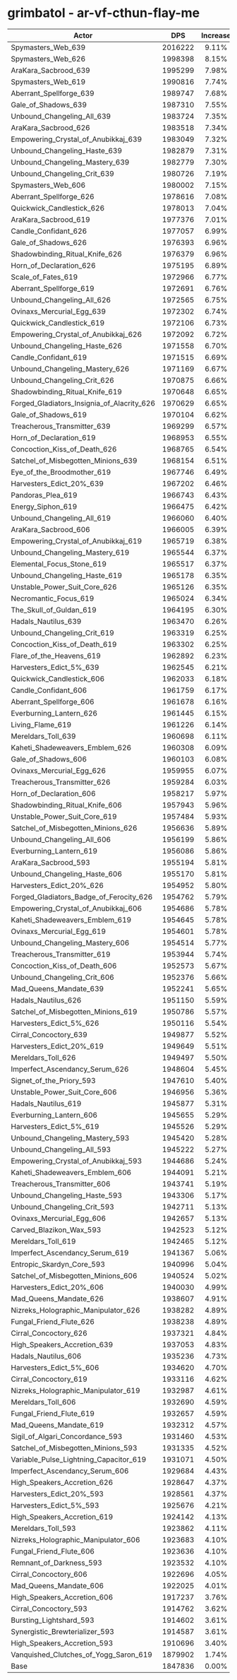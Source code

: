 # grimbatol - ar-vf-cthun-flay-me
| Actor | DPS | Increase |
|---|:---:|:---:|
|Spymasters_Web_639|2016222|9.11%|
|Spymasters_Web_626|1998398|8.15%|
|AraKara_Sacbrood_639|1995299|7.98%|
|Spymasters_Web_619|1990816|7.74%|
|Aberrant_Spellforge_639|1989747|7.68%|
|Gale_of_Shadows_639|1987310|7.55%|
|Unbound_Changeling_All_639|1983724|7.35%|
|AraKara_Sacbrood_626|1983518|7.34%|
|Empowering_Crystal_of_Anubikkaj_639|1983049|7.32%|
|Unbound_Changeling_Haste_639|1982879|7.31%|
|Unbound_Changeling_Mastery_639|1982779|7.30%|
|Unbound_Changeling_Crit_639|1980726|7.19%|
|Spymasters_Web_606|1980002|7.15%|
|Aberrant_Spellforge_626|1978616|7.08%|
|Quickwick_Candlestick_626|1978013|7.04%|
|AraKara_Sacbrood_619|1977376|7.01%|
|Candle_Confidant_626|1977057|6.99%|
|Gale_of_Shadows_626|1976393|6.96%|
|Shadowbinding_Ritual_Knife_626|1976379|6.96%|
|Horn_of_Declaration_626|1975195|6.89%|
|Scale_of_Fates_619|1972966|6.77%|
|Aberrant_Spellforge_619|1972691|6.76%|
|Unbound_Changeling_All_626|1972565|6.75%|
|Ovinaxs_Mercurial_Egg_639|1972302|6.74%|
|Quickwick_Candlestick_619|1972106|6.73%|
|Empowering_Crystal_of_Anubikkaj_626|1972092|6.72%|
|Unbound_Changeling_Haste_626|1971558|6.70%|
|Candle_Confidant_619|1971515|6.69%|
|Unbound_Changeling_Mastery_626|1971169|6.67%|
|Unbound_Changeling_Crit_626|1970875|6.66%|
|Shadowbinding_Ritual_Knife_619|1970648|6.65%|
|Forged_Gladiators_Insignia_of_Alacrity_626|1970629|6.65%|
|Gale_of_Shadows_619|1970104|6.62%|
|Treacherous_Transmitter_639|1969299|6.57%|
|Horn_of_Declaration_619|1968953|6.55%|
|Concoction_Kiss_of_Death_626|1968765|6.54%|
|Satchel_of_Misbegotten_Minions_639|1968154|6.51%|
|Eye_of_the_Broodmother_619|1967746|6.49%|
|Harvesters_Edict_20%_639|1967202|6.46%|
|Pandoras_Plea_619|1966743|6.43%|
|Energy_Siphon_619|1966475|6.42%|
|Unbound_Changeling_All_619|1966060|6.40%|
|AraKara_Sacbrood_606|1966005|6.39%|
|Empowering_Crystal_of_Anubikkaj_619|1965719|6.38%|
|Unbound_Changeling_Mastery_619|1965544|6.37%|
|Elemental_Focus_Stone_619|1965517|6.37%|
|Unbound_Changeling_Haste_619|1965178|6.35%|
|Unstable_Power_Suit_Core_626|1965126|6.35%|
|Necromantic_Focus_619|1965024|6.34%|
|The_Skull_of_Guldan_619|1964195|6.30%|
|Hadals_Nautilus_639|1963470|6.26%|
|Unbound_Changeling_Crit_619|1963319|6.25%|
|Concoction_Kiss_of_Death_619|1963302|6.25%|
|Flare_of_the_Heavens_619|1962892|6.23%|
|Harvesters_Edict_5%_639|1962545|6.21%|
|Quickwick_Candlestick_606|1962033|6.18%|
|Candle_Confidant_606|1961759|6.17%|
|Aberrant_Spellforge_606|1961678|6.16%|
|Everburning_Lantern_626|1961445|6.15%|
|Living_Flame_619|1961226|6.14%|
|Mereldars_Toll_639|1960698|6.11%|
|Kaheti_Shadeweavers_Emblem_626|1960308|6.09%|
|Gale_of_Shadows_606|1960103|6.08%|
|Ovinaxs_Mercurial_Egg_626|1959955|6.07%|
|Treacherous_Transmitter_626|1959284|6.03%|
|Horn_of_Declaration_606|1958217|5.97%|
|Shadowbinding_Ritual_Knife_606|1957943|5.96%|
|Unstable_Power_Suit_Core_619|1957484|5.93%|
|Satchel_of_Misbegotten_Minions_626|1956636|5.89%|
|Unbound_Changeling_All_606|1956199|5.86%|
|Everburning_Lantern_619|1956086|5.86%|
|AraKara_Sacbrood_593|1955194|5.81%|
|Unbound_Changeling_Haste_606|1955170|5.81%|
|Harvesters_Edict_20%_626|1954952|5.80%|
|Forged_Gladiators_Badge_of_Ferocity_626|1954762|5.79%|
|Empowering_Crystal_of_Anubikkaj_606|1954686|5.78%|
|Kaheti_Shadeweavers_Emblem_619|1954645|5.78%|
|Ovinaxs_Mercurial_Egg_619|1954601|5.78%|
|Unbound_Changeling_Mastery_606|1954514|5.77%|
|Treacherous_Transmitter_619|1953944|5.74%|
|Concoction_Kiss_of_Death_606|1952573|5.67%|
|Unbound_Changeling_Crit_606|1952376|5.66%|
|Mad_Queens_Mandate_639|1952241|5.65%|
|Hadals_Nautilus_626|1951150|5.59%|
|Satchel_of_Misbegotten_Minions_619|1950786|5.57%|
|Harvesters_Edict_5%_626|1950116|5.54%|
|Cirral_Concoctory_639|1949877|5.52%|
|Harvesters_Edict_20%_619|1949649|5.51%|
|Mereldars_Toll_626|1949497|5.50%|
|Imperfect_Ascendancy_Serum_626|1948604|5.45%|
|Signet_of_the_Priory_593|1947610|5.40%|
|Unstable_Power_Suit_Core_606|1946956|5.36%|
|Hadals_Nautilus_619|1945877|5.31%|
|Everburning_Lantern_606|1945655|5.29%|
|Harvesters_Edict_5%_619|1945526|5.29%|
|Unbound_Changeling_Mastery_593|1945420|5.28%|
|Unbound_Changeling_All_593|1945222|5.27%|
|Empowering_Crystal_of_Anubikkaj_593|1944686|5.24%|
|Kaheti_Shadeweavers_Emblem_606|1944091|5.21%|
|Treacherous_Transmitter_606|1943741|5.19%|
|Unbound_Changeling_Haste_593|1943306|5.17%|
|Unbound_Changeling_Crit_593|1942711|5.13%|
|Ovinaxs_Mercurial_Egg_606|1942657|5.13%|
|Carved_Blazikon_Wax_593|1942523|5.12%|
|Mereldars_Toll_619|1942465|5.12%|
|Imperfect_Ascendancy_Serum_619|1941367|5.06%|
|Entropic_Skardyn_Core_593|1940996|5.04%|
|Satchel_of_Misbegotten_Minions_606|1940524|5.02%|
|Harvesters_Edict_20%_606|1940030|4.99%|
|Mad_Queens_Mandate_626|1938607|4.91%|
|Nizreks_Holographic_Manipulator_626|1938282|4.89%|
|Fungal_Friend_Flute_626|1938238|4.89%|
|Cirral_Concoctory_626|1937321|4.84%|
|High_Speakers_Accretion_639|1937053|4.83%|
|Hadals_Nautilus_606|1935236|4.73%|
|Harvesters_Edict_5%_606|1934620|4.70%|
|Cirral_Concoctory_619|1933116|4.62%|
|Nizreks_Holographic_Manipulator_619|1932987|4.61%|
|Mereldars_Toll_606|1932690|4.59%|
|Fungal_Friend_Flute_619|1932657|4.59%|
|Mad_Queens_Mandate_619|1932312|4.57%|
|Sigil_of_Algari_Concordance_593|1931460|4.53%|
|Satchel_of_Misbegotten_Minions_593|1931335|4.52%|
|Variable_Pulse_Lightning_Capacitor_619|1931071|4.50%|
|Imperfect_Ascendancy_Serum_606|1929684|4.43%|
|High_Speakers_Accretion_626|1928647|4.37%|
|Harvesters_Edict_20%_593|1928561|4.37%|
|Harvesters_Edict_5%_593|1925676|4.21%|
|High_Speakers_Accretion_619|1924142|4.13%|
|Mereldars_Toll_593|1923862|4.11%|
|Nizreks_Holographic_Manipulator_606|1923683|4.10%|
|Fungal_Friend_Flute_606|1923636|4.10%|
|Remnant_of_Darkness_593|1923532|4.10%|
|Cirral_Concoctory_606|1922696|4.05%|
|Mad_Queens_Mandate_606|1922025|4.01%|
|High_Speakers_Accretion_606|1917237|3.76%|
|Cirral_Concoctory_593|1914762|3.62%|
|Bursting_Lightshard_593|1914602|3.61%|
|Synergistic_Brewterializer_593|1914587|3.61%|
|High_Speakers_Accretion_593|1910696|3.40%|
|Vanquished_Clutches_of_Yogg_Saron_619|1879902|1.74%|
|Base|1847836|0.00%|
